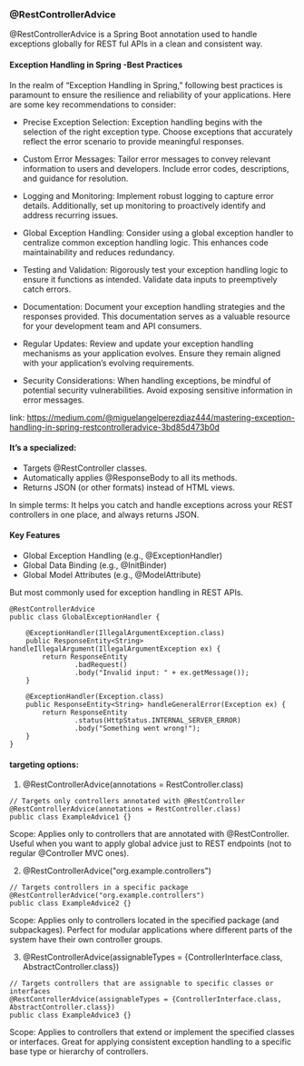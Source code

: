### @RestControllerAdvice

@RestControllerAdvice is a Spring Boot annotation used to handle exceptions globally
for REST ful APIs in a clean and consistent way.

#### Exception Handling in Spring -Best Practices

In the realm of “Exception Handling in Spring,” following best practices is paramount to ensure the resilience and
reliability of your applications. Here are some key recommendations to consider:

* Precise Exception Selection: Exception handling begins with the selection of the right exception type. Choose
  exceptions that accurately reflect the error scenario to provide meaningful responses.

* Custom Error Messages: Tailor error messages to convey relevant information to users and developers. Include error
  codes, descriptions, and guidance for resolution.

* Logging and Monitoring: Implement robust logging to capture error details. Additionally, set up monitoring to
  proactively identify and address recurring issues.

* Global Exception Handling: Consider using a global exception handler to centralize common exception handling logic.
  This enhances code maintainability and reduces redundancy.

* Testing and Validation: Rigorously test your exception handling logic to ensure it functions as intended. Validate
  data inputs to preemptively catch errors.

* Documentation: Document your exception handling strategies and the responses provided. This documentation serves as a
  valuable resource for your development team and API consumers.

* Regular Updates: Review and update your exception handling mechanisms as your application evolves. Ensure they remain
  aligned with your application’s evolving requirements.

* Security Considerations: When handling exceptions, be mindful of potential security vulnerabilities. Avoid exposing
  sensitive information in error messages.

link: https://medium.com/@miguelangelperezdiaz444/mastering-exception-handling-in-spring-restcontrolleradvice-3bd85d473b0d

#### It’s a specialized:

* Targets @RestController classes.
* Automatically applies @ResponseBody to all its methods.
* Returns JSON (or other formats) instead of HTML views.

In simple terms:
It helps you catch and handle exceptions across your REST controllers in one place, and always returns JSON.

#### Key Features

* Global Exception Handling (e.g., @ExceptionHandler)
* Global Data Binding (e.g., @InitBinder)
* Global Model Attributes (e.g., @ModelAttribute)

But most commonly used for exception handling in REST APIs.

```
@RestControllerAdvice
public class GlobalExceptionHandler {

    @ExceptionHandler(IllegalArgumentException.class)
    public ResponseEntity<String> handleIllegalArgument(IllegalArgumentException ex) {
        return ResponseEntity
                .badRequest()
                .body("Invalid input: " + ex.getMessage());
    }

    @ExceptionHandler(Exception.class)
    public ResponseEntity<String> handleGeneralError(Exception ex) {
        return ResponseEntity
                .status(HttpStatus.INTERNAL_SERVER_ERROR)
                .body("Something went wrong!");
    }
}
```

#### targeting options:

1. @RestControllerAdvice(annotations = RestController.class)

```
// Targets only controllers annotated with @RestController
@RestControllerAdvice(annotations = RestController.class)
public class ExampleAdvice1 {}
```

Scope: Applies only to controllers that are annotated with @RestController.
Useful when you want to apply global advice just to REST endpoints (not to regular @Controller MVC ones).

2. @RestControllerAdvice("org.example.controllers")

```
// Targets controllers in a specific package
@RestControllerAdvice("org.example.controllers")
public class ExampleAdvice2 {}
```

Scope: Applies only to controllers located in the specified package (and subpackages).
Perfect for modular applications where different parts of the system have their own controller groups.

3. @RestControllerAdvice(assignableTypes = {ControllerInterface.class, AbstractController.class})

```
// Targets controllers that are assignable to specific classes or interfaces
@RestControllerAdvice(assignableTypes = {ControllerInterface.class, AbstractController.class})
public class ExampleAdvice3 {}
```   

Scope: Applies to controllers that extend or implement the specified classes or interfaces.
Great for applying consistent exception handling to a specific base type or hierarchy of controllers.

